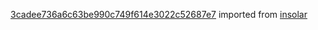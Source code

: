 [3cadee736a6c63be990c749f614e3022c52687e7](https://github.com/insolar/insolar/commit/3cadee736a6c63be990c749f614e3022c52687e7) imported from [insolar](https://github.com/insolar/insolar)
